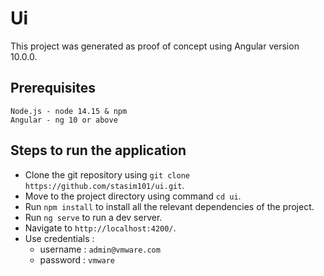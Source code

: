 # Ui

  This project was generated as proof of concept using Angular version 10.0.0.

## Prerequisites
```
Node.js - node 14.15 & npm
Angular - ng 10 or above 
```

## Steps to run the application
   - Clone the git repository using `git clone https://github.com/stasim101/ui.git`.
   - Move to the project directory using command `cd ui`.
   - Run `npm install` to install all the relevant dependencies of the project. 
   - Run `ng serve` to run a dev server.
   - Navigate to `http://localhost:4200/`.
   - Use credentials : 
       - username  : `admin@vmware.com`
       - password  : `vmware`

